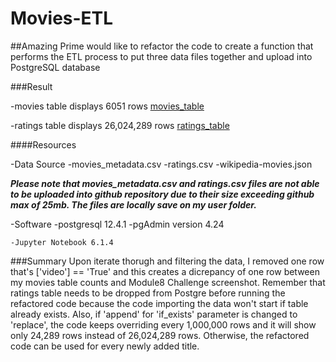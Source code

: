 # Movies-ETL

##Amazing Prime would like to refactor the code to create a function that performs the ETL process to put three data files together and upload into PostgreSQL database

###Result

-movies table displays 6051 rows 
[movies_table](https://github.com/Yunaka1269/Movies-ETL/blob/main/Resources/movies_query.PNG)

-ratings table displays 26,024,289 rows 
[ratings_table](https://github.com/Yunaka1269/Movies-ETL/blob/main/Resources/ratings_query.PNG)

####Resources

-Data Source
	-movies_metadata.csv
	-ratings.csv
	-wikipedia-movies.json

___**Please note that movies_metadata.csv and ratings.csv files are not able to be uploaded into github repository due to their size exceeding github max of 25mb. The files are locally save on my user folder.**___

-Software
	-postgresql 12.4.1
	-pgAdmin version 4.24

	-Jupyter Notebook 6.1.4
  
###Summary
Upon iterate thorugh and filtering the data, I removed one row that's ['video'] == 'True' and this creates a dicrepancy of one row between my movies table counts and Module8 Challenge screenshot. Remember that ratings table needs to be dropped from Postgre before running the refactored code because the code importing the data won't start if table already exists. Also, if 'append' for 'if_exists' parameter is changed to 'replace', the code keeps overriding every 1,000,000 rows and it will show only 24,289 rows instead of 26,024,289 rows. Otherwise, the refactored code can be used for every newly added title.
